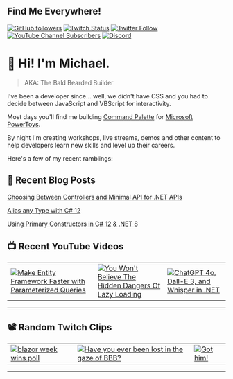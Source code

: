 ## Find Me Everywhere!

[![GitHub followers](https://img.shields.io/github/followers/michaeljolley?style=social)](https://github.com/michaeljolley) [![Twitch Status](https://img.shields.io/twitch/status/baldbeardedbuilder?style=social)](https://twitch.tv/baldbeardedbuilder) [![Twitter Follow](https://img.shields.io/twitter/follow/michaeljolley?style=social)](https://twitter.com/michaeljolley) [![YouTube Channel Subscribers](https://img.shields.io/youtube/channel/subscribers/UCn2FoDbv_veJB_UbrF93_jw?style=social)](https://youtube.com/baldbeardedbuilder) [![Discord](https://img.shields.io/discord/565665509350178827)](https://discord.gg/XSG7HJm)

# 👋 Hi! I'm Michael.

> AKA: The Bald Bearded Builder

I've been a developer since... well, we didn't have CSS and you had to decide between JavaScript and VBScript for interactivity.

Most days you'll find me building [Command Palette](https://learn.microsoft.com/en-us/windows/powertoys/command-palette/overview) for [Microsoft PowerToys](https://github.com/microsoft/PowerToys).

By night I'm creating workshops, live streams, demos and other content to help developers learn new skills and level up their careers.

Here's a few of my recent ramblings:

## 📝 Recent Blog Posts


[Choosing Between Controllers and Minimal API for .NET APIs](https:&#x2F;&#x2F;baldbeardedbuilder.com&#x2F;blog&#x2F;choosing-between-dotnet-controllers-and-minimal-apis&#x2F;)


[Alias any Type with C# 12](https:&#x2F;&#x2F;baldbeardedbuilder.com&#x2F;blog&#x2F;alias-any-type-in-csharp-12&#x2F;)


[Using Primary Constructors in C# 12 &amp; .NET 8](https:&#x2F;&#x2F;baldbeardedbuilder.com&#x2F;blog&#x2F;primary-constructors-in-csharp-12-dotnet&#x2F;)


## 📺 Recent YouTube Videos

<table>
  <tr>
    <td>
      <a href="https://www.youtube.com/shorts/7fk7jDrtvTs" target="_blank">
        <img style="align=center" src="https://i2.ytimg.com/vi/7fk7jDrtvTs/mqdefault.jpg" alt="Make Entity Framework Faster with Parameterized Queries"/>
      </a>
    </td>
    <td>
      <a href="https://www.youtube.com/shorts/eq3z_ZiLraw" target="_blank">
        <img style="align=center" src="https://i2.ytimg.com/vi/eq3z_ZiLraw/mqdefault.jpg" alt="You Won&#39;t Believe The Hidden Dangers Of Lazy Loading"/>
      </a>
    </td>
    <td>
      <a href="https://www.youtube.com/watch?v=BKeaojX45w0" target="_blank">
        <img style="align=center" src="https://i2.ytimg.com/vi/BKeaojX45w0/mqdefault.jpg" alt="ChatGPT 4o, Dall-E 3, and Whisper in .NET"/>
      </a>
    </td>
  </tr>
</table>

---

## 📽️ Random Twitch Clips

<table>
  <tr>
    <td>
      <a href="https://www.twitch.tv/baldbeardedbuilder/clip/ZealousEncouragingLouseEleGiggle" target="_blank">
        <img src="https://static-cdn.jtvnw.net/twitch-clips/AT-cm%7C876571504-preview-480x272.jpg" alt="blazor week wins poll"/>
      </a>
    </td>
    <td>
      <a href="https://www.twitch.tv/baldbeardedbuilder/clip/ManlyConcernedSnoodSoonerLater-eE40IN4Pua1yrx1e" target="_blank">
        <img src="https://static-cdn.jtvnw.net/twitch-clips/YSZyq3hONCDeD7mtcq8dXg/AT-cm%7CYSZyq3hONCDeD7mtcq8dXg-preview-480x272.jpg" alt="Have you ever been lost in the gaze of BBB?"/>
      </a>
    </td>
    <td>
      <a href="https://www.twitch.tv/baldbeardedbuilder/clip/GrotesqueFunWombatFailFish-pDszii1TOAzY09y4" target="_blank">
        <img src="https://static-cdn.jtvnw.net/twitch-clips/OW61xaQ7M4otUzgM2NPcuA/AT-cm%7COW61xaQ7M4otUzgM2NPcuA-preview-480x272.jpg" alt="Got him!"/>
      </a>
    </td>
  </tr>
</table>

---
